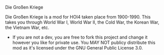 Die Großen Kriege

Die Großen Kriege is a mod for HOI4 taken place from 1900-1990. This takes you through World War I, World War II, the Cold War, the Korean War, the Vietnam War, etc.

- If you are not a dev, you are free to fork this project and change it however you like for private use. You MAY NOT publicy distribute this mod as it's licensed under the GNU General Public License 3.0.
